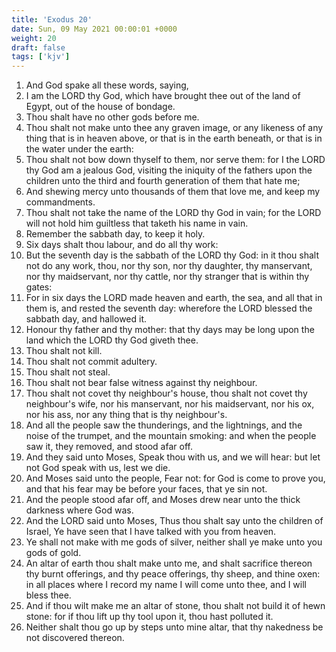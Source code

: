 ```yaml
---
title: 'Exodus 20'
date: Sun, 09 May 2021 00:00:01 +0000
weight: 20
draft: false
tags: ['kjv'] 
---
```


1. And God spake all these words, saying,
2. I am the LORD thy God, which have brought thee out of the land of Egypt, out of the house of bondage.
3. Thou shalt have no other gods before me.
4. Thou shalt not make unto thee any graven image, or any likeness of any thing that is in heaven above, or that is in the earth beneath, or that is in the water under the earth:
5. Thou shalt not bow down thyself to them, nor serve them: for I the LORD thy God am a jealous God, visiting the iniquity of the fathers upon the children unto the third and fourth generation of them that hate me;
6. And shewing mercy unto thousands of them that love me, and keep my commandments.
7. Thou shalt not take the name of the LORD thy God in vain; for the LORD will not hold him guiltless that taketh his name in vain.
8. Remember the sabbath day, to keep it holy.
9. Six days shalt thou labour, and do all thy work:
10. But the seventh day is the sabbath of the LORD thy God: in it thou shalt not do any work, thou, nor thy son, nor thy daughter, thy manservant, nor thy maidservant, nor thy cattle, nor thy stranger that is within thy gates:
11. For in six days the LORD made heaven and earth, the sea, and all that in them is, and rested the seventh day: wherefore the LORD blessed the sabbath day, and hallowed it.
12. Honour thy father and thy mother: that thy days may be long upon the land which the LORD thy God giveth thee.
13. Thou shalt not kill.
14. Thou shalt not commit adultery.
15. Thou shalt not steal.
16. Thou shalt not bear false witness against thy neighbour.
17. Thou shalt not covet thy neighbour's house, thou shalt not covet thy neighbour's wife, nor his manservant, nor his maidservant, nor his ox, nor his ass, nor any thing that is thy neighbour's.
18. And all the people saw the thunderings, and the lightnings, and the noise of the trumpet, and the mountain smoking: and when the people saw it, they removed, and stood afar off.
19. And they said unto Moses, Speak thou with us, and we will hear: but let not God speak with us, lest we die.
20. And Moses said unto the people, Fear not: for God is come to prove you, and that his fear may be before your faces, that ye sin not.
21. And the people stood afar off, and Moses drew near unto the thick darkness where God was.
22. And the LORD said unto Moses, Thus thou shalt say unto the children of Israel, Ye have seen that I have talked with you from heaven.
23. Ye shall not make with me gods of silver, neither shall ye make unto you gods of gold.
24. An altar of earth thou shalt make unto me, and shalt sacrifice thereon thy burnt offerings, and thy peace offerings, thy sheep, and thine oxen: in all places where I record my name I will come unto thee, and I will bless thee.
25. And if thou wilt make me an altar of stone, thou shalt not build it of hewn stone: for if thou lift up thy tool upon it, thou hast polluted it.
26. Neither shalt thou go up by steps unto mine altar, that thy nakedness be not discovered thereon.
